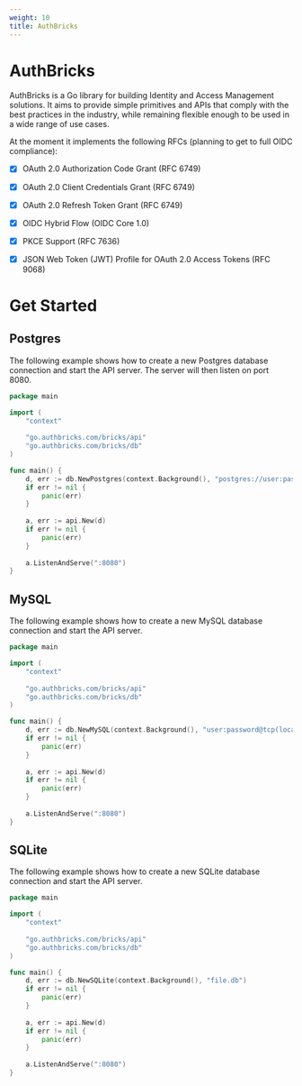 ```yaml
---
weight: 10
title: AuthBricks
---
```


# AuthBricks

AuthBricks is a Go library for building Identity and Access Management solutions.
It aims to provide simple primitives and APIs that comply with the best practices in the industry, 
while remaining flexible enough to be used in a wide range of use cases.

At the moment it implements the following RFCs (planning to get to full OIDC compliance):

- [x] OAuth 2.0 Authorization Code Grant (RFC 6749)
- [x] OAuth 2.0 Client Credentials Grant (RFC 6749)
- [x] OAuth 2.0 Refresh Token Grant (RFC 6749)
- [x] OIDC Hybrid Flow (OIDC Core 1.0)
- [x] PKCE Support (RFC 7636)
- [x] JSON Web Token (JWT) Profile for OAuth 2.0 Access Tokens (RFC 9068)



# Get Started


## Postgres 

The following example shows how to create a new Postgres database connection and start the API server.
The server will then listen on port 8080. 

```go
package main

import (
	"context"
    
    "go.authbricks.com/bricks/api"
	"go.authbricks.com/bricks/db"
)

func main() {
	d, err := db.NewPostgres(context.Background(), "postgres://user:password@localhost:5432/db")
    if err != nil {
        panic(err)
    }
    
    a, err := api.New(d)
    if err != nil {
        panic(err)
    }
    
	a.ListenAndServe(":8080")
}
```





## MySQL
The following example shows how to create a new MySQL database connection and start the API server.

```go
package main

import (
    "context"
    
    "go.authbricks.com/bricks/api"
    "go.authbricks.com/bricks/db"
)

func main() {
    d, err := db.NewMySQL(context.Background(), "user:password@tcp(localhost:3306)/db")
    if err != nil {
        panic(err)
    }
    
    a, err := api.New(d)
    if err != nil {
        panic(err)
    }
    
    a.ListenAndServe(":8080")
}
```

## SQLite
The following example shows how to create a new SQLite database connection and start the API server.

```go
package main 

import (
    "context"
    
    "go.authbricks.com/bricks/api"
    "go.authbricks.com/bricks/db"
)

func main() {
    d, err := db.NewSQLite(context.Background(), "file.db")
    if err != nil {
        panic(err)
    }
    
    a, err := api.New(d)
    if err != nil {
        panic(err)
    }
    
    a.ListenAndServe(":8080")
}
```
